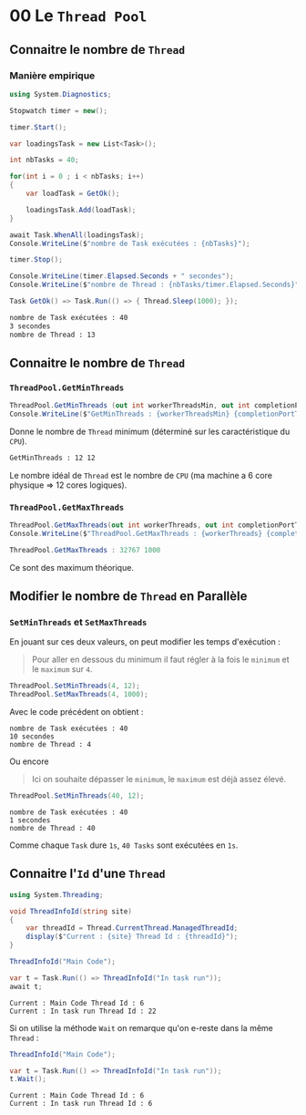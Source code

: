 # 00 Le `Thread Pool`

## Connaitre le nombre de `Thread`

### Manière empirique

```cs
using System.Diagnostics;

Stopwatch timer = new();

timer.Start();

var loadingsTask = new List<Task>();

int nbTasks = 40;

for(int i = 0 ; i < nbTasks; i++)
{
    var loadTask = GetOk();

    loadingsTask.Add(loadTask);
}

await Task.WhenAll(loadingsTask);
Console.WriteLine($"nombre de Task exécutées : {nbTasks}");

timer.Stop();

Console.WriteLine(timer.Elapsed.Seconds + " secondes");
Console.WriteLine($"nombre de Thread : {nbTasks/timer.Elapsed.Seconds}");
```
```cs
Task GetOk() => Task.Run(() => { Thread.Sleep(1000); });
```

```bash
nombre de Task exécutées : 40
3 secondes
nombre de Thread : 13
```



## Connaitre le nombre de `Thread`

### `ThreadPool.GetMinThreads`

```cs
ThreadPool.GetMinThreads (out int workerThreadsMin, out int completionPortThreadsMin);
Console.WriteLine($"GetMinThreads : {workerThreadsMin} {completionPortThreadsMin}");
```

Donne le nombre de `Thread` minimum (déterminé sur les caractéristique du `CPU`).

```bash
GetMinThreads : 12 12
```

Le nombre idéal de `Thread` est le nombre de `CPU` (ma machine a 6 core physique => 12 cores logiques).

### `ThreadPool.GetMaxThreads`

```cs
ThreadPool.GetMaxThreads(out int workerThreads, out int completionPortThreads);
Console.WriteLine($"ThreadPool.GetMaxThreads : {workerThreads} {completionPortThreads}");
```

```cs
ThreadPool.GetMaxThreads : 32767 1000
```

Ce sont des maximum théorique.



##  Modifier le nombre de `Thread` en Parallèle

### `SetMinThreads` et `SetMaxThreads`

En jouant sur ces deux valeurs, on peut modifier les temps d'exécution :

> Pour aller en dessous du minimum il faut régler à la fois le `minimum` et le `maximum` sur `4`.

```cs
ThreadPool.SetMinThreads(4, 12);
ThreadPool.SetMaxThreads(4, 1000);
```

Avec le code précédent on obtient :

```
nombre de Task exécutées : 40
10 secondes
nombre de Thread : 4
```

Ou encore

> Ici on souhaite dépasser le `minimum`, le `maximum` est déjà assez élevé.

```cs
ThreadPool.SetMinThreads(40, 12);
```

```
nombre de Task exécutées : 40
1 secondes
nombre de Thread : 40
```

Comme chaque `Task` dure `1s`, `40 Tasks` sont exécutées en `1s`.



## Connaitre l'`Id` d'une `Thread`

```cs
using System.Threading;

void ThreadInfoId(string site)
{
    var threadId = Thread.CurrentThread.ManagedThreadId;
    display($"Current : {site} Thread Id : {threadId}");
}

ThreadInfoId("Main Code");

var t = Task.Run(() => ThreadInfoId("In task run"));
await t;
```

```
Current : Main Code Thread Id : 6
Current : In task run Thread Id : 22
```

Si on utilise la méthode `Wait` on remarque qu'on e-reste dans la même `Thread` :

```cs
ThreadInfoId("Main Code");

var t = Task.Run(() => ThreadInfoId("In task run"));
t.Wait();
```

```
Current : Main Code Thread Id : 6
Current : In task run Thread Id : 6
```

